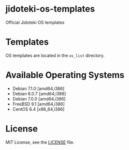jidoteki-os-templates
=====================

Official Jidoteki OS templates

# Templates

OS templates are located in the `os_list` directory.

# Available Operating Systems

* Debian 7.1.0 [amd64,i386]
* Debian 6.0.7 [amd64,i386]
* Debian 7.0.0 [amd64,i386]
* FreeBSD 9.1 [amd64,i386]
* CentOS 6.4 [x86_64,i386]

# License

MIT License, see the [LICENSE](https://github.com/unscramble/jidoteki-os-templates/blob/master/LICENSE) file.
